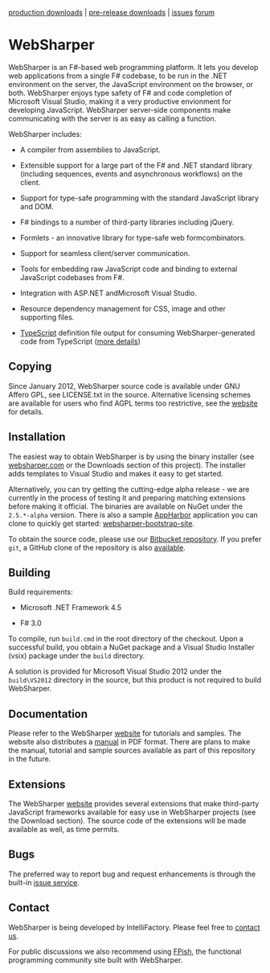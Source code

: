 [production downloads](http://websharper.com) |
[pre-release downloads](http://websharper.apphb.com) |
[issues](http://bitbucket.org/IntelliFactory/websharper/issues)
[forum](http://fpish.net)

# WebSharper

WebSharper is an F#-based web programming platform. It lets you
develop web applications from a single F# codebase, to be run in the
.NET environment on the server, the JavaScript environment on the
browser, or both.  WebSharper enjoys type safety of F# and code
completion of Microsoft Visual Studio, making it a very productive
envionment for developing JavaScript. WebSharper server-side
components make communicating with the server is as easy as calling a
function.

WebSharper includes:

* A compiler from assemblies to JavaScript.

* Extensible support for a large part of the F# and .NET standard
  library (including sequences, events and asynchronous workflows) on
  the client.

* Support for type-safe programming with the standard JavaScript
  library and DOM.

* F# bindings to a number of third-party libraries including jQuery.

* Formlets - an innovative library for type-safe web formcombinators.

* Support for seamless client/server communication.

* Tools for embedding raw JavaScript code and binding to external
  JavaScript codebases from F#.

* Integration with ASP.NET andMicrosoft Visual Studio.

* Resource dependency management for CSS, image and other supporting
  files.

* [TypeScript](http://typescriptlang.org) definition file output for
  consuming WebSharper-generated code from TypeScript ([more details](docs/TypeScriptOutput.md))

## Copying

Since January 2012, WebSharper source code is available under GNU
Affero GPL, see LICENSE.txt in the source.  Alternative licensing
schemes are available for users who find AGPL terms too restrictive,
see the [website][ws] for details.

## Installation

The easiest way to obtain WebSharper is by using the binary installer
(see [websharper.com][ws] or the Downloads section of this project).
The installer adds templates to Visual Studio and makes it easy to get
started.

Alternatively, you can try getting the cutting-edge alpha release - we
are currently in the process of testing it and preparing matching
extensions before making it official.  The binaries are available on
NuGet under the `2.5.*-alpha` version.  There is also a sample
[AppHarbor](http://appharbor.com) application you can clone to quickly
get started:
[websharper-bootstrap-site](http://bitbucket.org/IntelliFactory/websharper-bootstrap-site).

To obtain the source code, please use our [Bitbucket
repository](http://bitbucket.org/IntelliFactory/websharper).  If you
prefer `git`, a GitHub clone of the repository is also
[available](http://github.com/intellifactory/websharper).

## Building

Build requirements:

* Microsoft .NET Framework 4.5

* F# 3.0

To compile, run `build.cmd` in the root directory of the checkout.
Upon a successful build, you obtain a NuGet package and a Visual Studio
Installer (vsix) package under the `build` directory.

A solution is provided for Microsoft Visual Studio 2012 under the
`build\VS2012` directory in the source, but this product is not required
to build WebSharper.

## Documentation

Please refer to the WebSharper [website][ws] for tutorials and
samples.  The website also distributes a
[manual](http://websharper.com/WebSharper.pdf) in PDF format.  There
are plans to make the manual, tutorial and sample sources available as
part of this repository in the future.

## Extensions

The WebSharper [website][ws] provides several extensions that make
third-party JavaScript frameworks available for easy use in WebSharper
projects (see the Download section).  The source code of the
extensions will be made available as well, as time permits.

## Bugs

The preferred way to report bug and request enhancements is through
the built-in [issue
service](http://bitbucket.org/IntelliFactory/websharper/issues).

## Contact

WebSharper is being developed by IntelliFactory.  Please feel free to
[contact us](http://websharper.com/contact).

For public discussions we also recommend using
[FPish](http://fpish.net/topics), the functional programming community
site built with WebSharper.

[ws]: http://websharper.com
